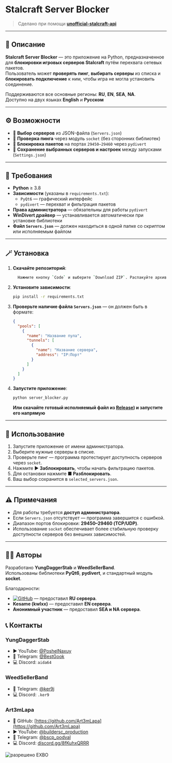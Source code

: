 # Stalcraft Server Blocker

> Сделано при помощи [**unofficial-stalcraft-api**](https://github.com/Art3mLapa/unofficial-stalcraft-api)

---

## 🧩 Описание
**Stalcraft Server Blocker** — это приложение на Python, предназначенное для **блокировки игровых серверов Stalcraft** путём перехвата сетевых пакетов.  
Пользователь может **проверять пинг**, **выбирать серверы** из списка и **блокировать подключение** к ним, чтобы игра не могла установить соединение.  

Поддерживаются все основные регионы: **RU**, **EN**, **SEA**, **NA**.  
Доступно на двух языках **English** и **Русском**

---

## ⚙️ Возможности
- 🔘 **Выбор серверов** из JSON-файла (`Servers.json`)  
- 📶 **Проверка пинга** через модуль `socket` (без сторонних библиотек)  
- 🚫 **Блокировка пакетов** на портах `29450–29460` через `pydivert`  
- 💾 **Сохранение выбранных серверов и настроек** между запусками (`Settings.json`)

---

## 🧰 Требования
- **Python** ≥ 3.8  
- **Зависимости** (указаны в `requirements.txt`):
  - `PyQt6` — графический интерфейс  
  - `pydivert` — перехват и фильтрация пакетов  
- **Права администратора** — обязательны для работы `pydivert`  
- **WinDivert драйвер** — устанавливается автоматически при установке библиотеки  
- **Файл `Servers.json`** — должен находиться в одной папке со скриптом или исполняемым файлом  

---

## 🪄 Установка
1. **Скачайте репозиторий**:
   ```bash
     Нажмите кнопку `Code` и выберите `Download ZIP`. Распакуйте архив в любую папку.
   ```

2. **Установите зависимости**:
   ```bash
   pip install -r requirements.txt
   ```

3. **Проверьте наличие файла `Servers.json`** — он должен быть в формате:
   ```json
   {
     "pools": [
       {
         "name": "Название пула",
         "tunnels": [
           {
             "name": "Название сервера",
             "address": "IP:Порт"
           }
         ]
       }
     ]
   }
   ```

4. **Запустите приложение**:
   ```bash
   python server_blocker.py
   ```
   **Или скачайте готовый исполняемый файл из [Release](https://github.com/FakeAngles/Stalcraft-Server-Blocker/releases))   и запустите его напрямую**

---

## 🚀 Использование
1. Запустите приложение от имени администратора.  
2. Выберите нужные серверы в списке.  
3. Проверьте пинг — программа протестирует доступность серверов через `socket`.  
4. Нажмите **▶ Заблокировать**, чтобы начать фильтрацию пакетов.  
5. Для остановки нажмите **■ Разблокировать**.  
6. Ваш выбор сохранится в `selected_servers.json`.

---

## ⚠️ Примечания
- Для работы требуется **доступ администратора**.  
- Если `Servers.json` отсутствует — программа завершится с ошибкой.  
- Диапазон портов блокировки: **29450–29460 (TCP/UDP)**.  
- Использование `socket` обеспечивает более стабильную проверку доступности серверов без внешних зависимостей.

---

## 👨‍💻 Авторы
Разработано **YungDaggerStab** и **WeedSellerBand**.  
Использованы библиотеки **PyQt6**, **pydivert**, и стандартный модуль **socket**.  

Благодарности:  
- [![GitHub](https://img.shields.io/badge/GitHub-@Art3mLapa-181717?style=flat&logo=github)](https://github.com/Art3mLapa) — предоставил **RU сервера**.
- **Kesame (kwlxx)** — предоставил **EN сервера**.  
- **Анонимный участник** — предоставил **SEA и NA сервера**.  

## 📞 Контакты

### **YungDaggerStab**
- ▶️ YouTube: [@PoshelNaxuy](https://www.youtube.com/@PoshelNaxuy)  
- 💬 Telegram: [@BestGook](https://t.me/BestGook)  
- 💻 Discord: `aida64`

### **WeedSellerBand**
- 💬 Telegram: [@ker9j](https://t.keker9j)
- 💻 Discord: `.ker9`

### **Art3mLapa**
- 🧠 GitHub: [https://github.com/Art3mLapa](https://github.com/Art3mLapa)  
- ▶️ YouTube: [@buildersc_production](https://www.youtube.com/@buildersc_production)  
- 💬 Telegram: [@bscp_podval](https://t.me/bscp_podval)  
- 💻 Discord: [discord.gg/8fKuhxQRRR](https://discord.gg/8fKuhxQRRR)

![разрешено EXBO](https://i.imgur.com/9i1wRzn.png)


